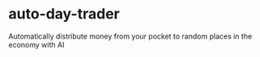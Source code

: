 # auto-day-trader
Automatically distribute money from your pocket to random places in the economy with AI
